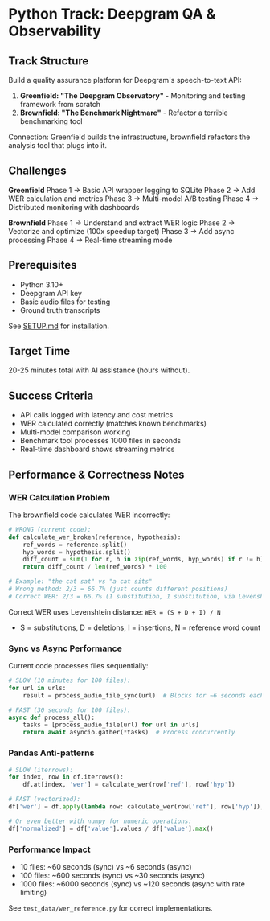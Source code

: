 # Python Track: Deepgram QA & Observability

## Track Structure

Build a quality assurance platform for Deepgram's speech-to-text API:

1. **Greenfield: "The Deepgram Observatory"** - Monitoring and testing framework from scratch
2. **Brownfield: "The Benchmark Nightmare"** - Refactor a terrible benchmarking tool

Connection: Greenfield builds the infrastructure, brownfield refactors the analysis tool that plugs into it.

## Challenges

**Greenfield**
Phase 1 → Basic API wrapper logging to SQLite
Phase 2 → Add WER calculation and metrics
Phase 3 → Multi-model A/B testing
Phase 4 → Distributed monitoring with dashboards

**Brownfield**
Phase 1 → Understand and extract WER logic
Phase 2 → Vectorize and optimize (100x speedup target)
Phase 3 → Add async processing
Phase 4 → Real-time streaming mode

## Prerequisites

- Python 3.10+
- Deepgram API key
- Basic audio files for testing
- Ground truth transcripts

See [SETUP.md](./SETUP.md) for installation.

## Target Time

20-25 minutes total with AI assistance (hours without).

## Success Criteria

- API calls logged with latency and cost metrics
- WER calculated correctly (matches known benchmarks)
- Multi-model comparison working
- Benchmark tool processes 1000 files in seconds
- Real-time dashboard shows streaming metrics

## Performance & Correctness Notes

### WER Calculation Problem

The brownfield code calculates WER incorrectly:

```python
# WRONG (current code):
def calculate_wer_broken(reference, hypothesis):
    ref_words = reference.split()
    hyp_words = hypothesis.split()
    diff_count = sum(1 for r, h in zip(ref_words, hyp_words) if r != h)
    return diff_count / len(ref_words) * 100

# Example: "the cat sat" vs "a cat sits"
# Wrong method: 2/3 = 66.7% (just counts different positions)
# Correct WER: 2/3 = 66.7% (1 substitution, 1 substitution, via Levenshtein)
```

Correct WER uses Levenshtein distance: `WER = (S + D + I) / N`
- S = substitutions, D = deletions, I = insertions, N = reference word count

### Sync vs Async Performance

Current code processes files sequentially:
```python
# SLOW (10 minutes for 100 files):
for url in urls:
    result = process_audio_file_sync(url)  # Blocks for ~6 seconds each

# FAST (30 seconds for 100 files):
async def process_all():
    tasks = [process_audio_file(url) for url in urls]
    return await asyncio.gather(*tasks)  # Process concurrently
```

### Pandas Anti-patterns

```python
# SLOW (iterrows):
for index, row in df.iterrows():
    df.at[index, 'wer'] = calculate_wer(row['ref'], row['hyp'])

# FAST (vectorized):
df['wer'] = df.apply(lambda row: calculate_wer(row['ref'], row['hyp']), axis=1)

# Or even better with numpy for numeric operations:
df['normalized'] = df['value'].values / df['value'].max()
```

### Performance Impact

- 10 files: ~60 seconds (sync) vs ~6 seconds (async)
- 100 files: ~600 seconds (sync) vs ~30 seconds (async)
- 1000 files: ~6000 seconds (sync) vs ~120 seconds (async with rate limiting)

See `test_data/wer_reference.py` for correct implementations.
